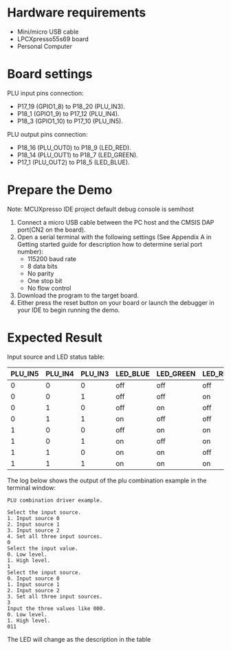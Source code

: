 Hardware requirements
=====================
- Mini/micro USB cable
- LPCXpresso55s69 board
- Personal Computer

Board settings
=====================
PLU input pins connection:
- P17_19 (GPIO1_8) to P18_20 (PLU_IN3).
- P18_1 (GPIO1_9) to P17_12 (PLU_IN4).
- P18_3 (GPIO1_10) to P17_10 (PLU_IN5).

PLU output pins connection:
- P18_16 (PLU_OUT0) to P18_9 (LED_RED).
- P18_14 (PLU_OUT1) to P18_7 (LED_GREEN).
- P17_1 (PLU_OUT2) to P18_5 (LED_BLUE).

Prepare the Demo
===============
Note: MCUXpresso IDE project default debug console is semihost
1.  Connect a micro USB cable between the PC host and the CMSIS DAP port(CN2 on the board).
2.  Open a serial terminal with the following settings (See Appendix A in Getting started guide for description how to determine serial port number):
    - 115200 baud rate
    - 8 data bits
    - No parity
    - One stop bit
    - No flow control
3.  Download the program to the target board.
4.  Either press the reset button on your board or launch the debugger in your IDE to begin running the demo.

Expected Result
=====================
Input source and LED status table:

 PLU_IN5 | PLU_IN4 | PLU_IN3 | LED_BLUE | LED_GREEN | LED_RED
---------|---------|---------|----------|-----------|---------
 0       | 0       | 0       | off      | off       | off
 0       | 0       | 1       | off      | off       | on
 0       | 1       | 0       | off      | on        | off
 0       | 1       | 1       | on       | off       | off
 1       | 0       | 0       | off      | on        | on
 1       | 0       | 1       | on       | off       | on
 1       | 1       | 0       | on       | on        | off
 1       | 1       | 1       | on       | on        | on

The log below shows the output of the plu combination example in the terminal window:
~~~~~~~~~~~~~~~~~~~~~~~~~~~~~~
PLU combination driver example.

Select the input source.
1. Input source 0
2. Input source 1
3. Input source 2
4. Set all three input sources.
0
Select the input value.
0. Low level.
1. High level.
1
Select the input source.
0. Input source 0
1. Input source 1
2. Input source 2
3. Set all three input sources.
3
Input the three values like 000.
0. Low level.
1. High level.
011
~~~~~~~~~~~~~~~~~~~~~~~~~~~~~~
The LED will change as the description in the table